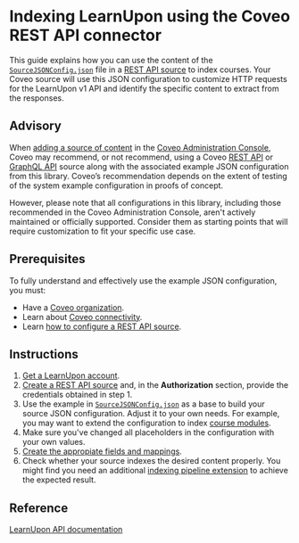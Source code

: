 # Indexing LearnUpon using the Coveo REST API connector

This guide explains how you can use the content of the [`SourceJSONConfig.json`](SourceJSONConfig.json) file in a [REST API source](https://docs.coveo.com/en/1896/) to index courses. Your Coveo source will use this JSON configuration to customize HTTP requests for the LearnUpon v1 API and identify the specific content to extract from the responses.

## Advisory

When [adding a source of content](https://docs.coveo.com/en/3390/index-content/add-or-edit-a-source#add-a-source) in the [Coveo Administration Console](https://docs.coveo.com/en/1841/), Coveo may recommend, or not recommend, using a Coveo [REST API](https://docs.coveo.com/en/1896/) or [GraphQL API](https://docs.coveo.com/en/n6gh2329/) source along with the associated example JSON configuration from this library. Coveo’s recommendation depends on the extent of testing of the system example configuration in proofs of concept.

However, please note that all configurations in this library, including those recommended in the Coveo Administration Console, aren't actively maintained or officially supported. Consider them as starting points that will require customization to fit your specific use case.

## Prerequisites

To fully understand and effectively use the example JSON configuration, you must:
- Have a [Coveo organization](https://docs.coveo.com/en/185).
- Learn about [Coveo connectivity](https://docs.coveo.com/en/1702).
- Learn [how to configure a REST API source](https://docs.coveo.com/en/1896/).

## Instructions

1. [Get a LearnUpon account](https://docs.learnupon.com/api/#get-started).
2. [Create a REST API source](https://docs.coveo.com/en/1896/) and, in the **Authorization** section, provide the credentials obtained in step 1.
3. Use the example in [`SourceJSONConfig.json`](https://github.com/coveooss/connectivity-library/blob/master/LearnUpon/SourceJSONConfig.json) as a base to build your source JSON configuration. Adjust it to your own needs. For example, you may want to extend the configuration to index [course modules](https://docs.learnupon.com/api/#modules).
4. Make sure you've changed all placeholders in the configuration with your own values.
5. [Create the appropiate fields and mappings](https://docs.coveo.com/en/1896/#completion).
6. Check whether your source indexes the desired content properly. You might find you need an additional [indexing pipeline extension](https://docs.coveo.com/en/1645/) to achieve the expected result.

## Reference

[LearnUpon API documentation](https://docs.learnupon.com/api/#learnupon-technical-documentation)

